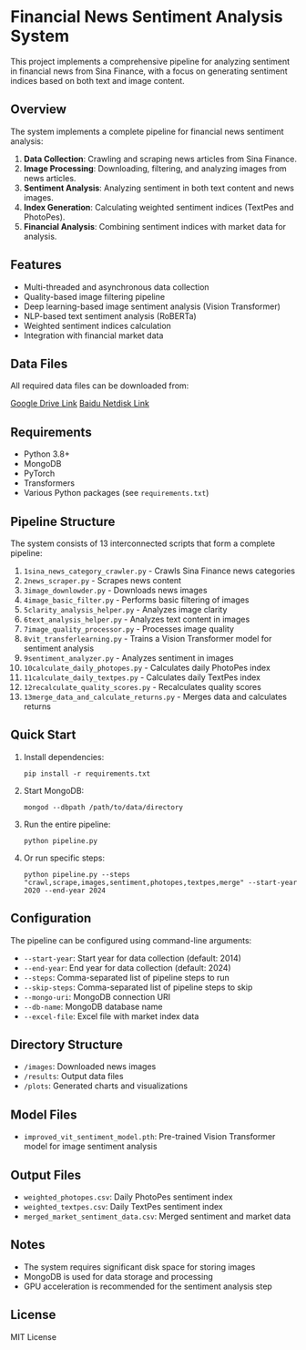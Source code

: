 # Financial News Sentiment Analysis System

This project implements a comprehensive pipeline for analyzing sentiment in financial news from Sina Finance, with a focus on generating sentiment indices based on both text and image content.

## Overview

The system implements a complete pipeline for financial news sentiment analysis:

1. **Data Collection**: Crawling and scraping news articles from Sina Finance.
2. **Image Processing**: Downloading, filtering, and analyzing images from news articles.
3. **Sentiment Analysis**: Analyzing sentiment in both text content and news images.
4. **Index Generation**: Calculating weighted sentiment indices (TextPes and PhotoPes).
5. **Financial Analysis**: Combining sentiment indices with market data for analysis.

## Features

- Multi-threaded and asynchronous data collection
- Quality-based image filtering pipeline
- Deep learning-based image sentiment analysis (Vision Transformer)
- NLP-based text sentiment analysis (RoBERTa)
- Weighted sentiment indices calculation
- Integration with financial market data

## Data Files

All required data files can be downloaded from:

[Google Drive Link](https://drive.google.com/drive/folders/1Xzrj9ul8x8Ydis3fNpBx9-FgEJvRFDgx?usp=sharing)
[Baidu Netdisk Link](https://pan.baidu.com/s/1Xzrj9ul8x8Ydis3fNpBx9-FgEJvRFDgx)

## Requirements

- Python 3.8+
- MongoDB
- PyTorch 
- Transformers
- Various Python packages (see `requirements.txt`)

## Pipeline Structure

The system consists of 13 interconnected scripts that form a complete pipeline:

1. `1sina_news_category_crawler.py` - Crawls Sina Finance news categories 
2. `2news_scraper.py` - Scrapes news content 
3. `3image_downlowder.py` - Downloads news images
4. `4image_basic_filter.py` - Performs basic filtering of images
5. `5clarity_analysis_helper.py` - Analyzes image clarity
6. `6text_analysis_helper.py` - Analyzes text content in images
7. `7image_quality_processor.py` - Processes image quality 
8. `8vit_transferlearning.py` - Trains a Vision Transformer model for sentiment analysis
9. `9sentiment_analyzer.py` - Analyzes sentiment in images
10. `10calculate_daily_photopes.py` - Calculates daily PhotoPes index
11. `11calculate_daily_textpes.py` - Calculates daily TextPes index
12. `12recalculate_quality_scores.py` - Recalculates quality scores
13. `13merge_data_and_calculate_returns.py` - Merges data and calculates returns

## Quick Start

1. Install dependencies:
   ```
   pip install -r requirements.txt
   ```

2. Start MongoDB:
   ```
   mongod --dbpath /path/to/data/directory
   ```

3. Run the entire pipeline:
   ```
   python pipeline.py
   ```

4. Or run specific steps:
   ```
   python pipeline.py --steps "crawl,scrape,images,sentiment,photopes,textpes,merge" --start-year 2020 --end-year 2024
   ```

## Configuration

The pipeline can be configured using command-line arguments:

- `--start-year`: Start year for data collection (default: 2014)
- `--end-year`: End year for data collection (default: 2024)
- `--steps`: Comma-separated list of pipeline steps to run
- `--skip-steps`: Comma-separated list of pipeline steps to skip
- `--mongo-uri`: MongoDB connection URI
- `--db-name`: MongoDB database name
- `--excel-file`: Excel file with market index data

## Directory Structure

- `/images`: Downloaded news images
- `/results`: Output data files
- `/plots`: Generated charts and visualizations

## Model Files

- `improved_vit_sentiment_model.pth`: Pre-trained Vision Transformer model for image sentiment analysis

## Output Files

- `weighted_photopes.csv`: Daily PhotoPes sentiment index
- `weighted_textpes.csv`: Daily TextPes sentiment index
- `merged_market_sentiment_data.csv`: Merged sentiment and market data

## Notes

- The system requires significant disk space for storing images
- MongoDB is used for data storage and processing
- GPU acceleration is recommended for the sentiment analysis step

## License

MIT License
